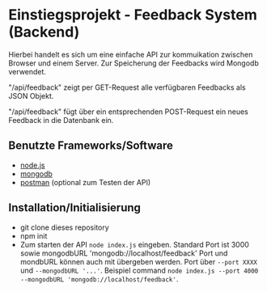 # Einstiegsprojekt - Feedback System (Backend)
Hierbei handelt es sich um eine einfache API zur kommuikation 
zwischen Browser und einem Server. Zur Speicherung der Feedbacks wird Mongodb verwendet.

"/api/feedback" zeigt per GET-Request alle verfügbaren Feedbacks als JSON Objekt.

"/api/feedback" fügt über ein entsprechenden POST-Request ein neues Feedback in die Datenbank ein.

## Benutzte Frameworks/Software
- [node.js](https://nodejs.org/en/)
- [mongodb](https://www.mongodb.com/)
- [postman](https://www.getpostman.com/) (optional zum Testen der API)

## Installation/Initialisierung
- git clone dieses repository
- npm init
- Zum starten der API ```node index.js``` eingeben. Standard Port ist 3000 sowie mongodbURL 'mongodb://localhost/feedback'
Port und mondbURL können auch mit übergeben werden. Port über ```--port XXXX``` und ```--mongodbURL '...'```.
Beispiel command ```node index.js --port 4000 --mongodbURL 'mongodb://localhost/feedback'```.
